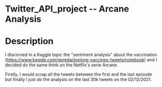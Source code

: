 # Twitter_API_project  -- Arcane Analysis

# Description

I discorved in a Kaggle topic the "sentiment analysis" about the vaccination (https://www.kaggle.com/gpreda/explore-vaccines-tweets/notebook)
and I decided do the same think on the Netflix's serie Arcane.

Firstly, I would scrap all the tweets between the first and the last episode but finally I just do the analysis on the last 30k tweets on the 02/12/2021.

